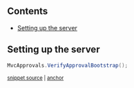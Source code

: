 <!--
GENERATED FILE - DO NOT EDIT
This file was generated by [MarkdownSnippets](https://github.com/SimonCropp/MarkdownSnippets).
Source File: /docs/source/GettingStarter.source.md
To change this file edit the source file and then run MarkdownSnippets.
-->

<!-- toc -->
## Contents

  * [Setting up the server](#setting-up-the-server)<!-- endtoc -->
 
## Setting up the server

<!-- snippet: verify_bootstrap_configured -->
<a id='snippet-verify_bootstrap_configured'/></a>
```cs
MvcApprovals.VerifyApprovalBootstrap();
```
<sup><a href='/ApprovalTests.Asp.Tests/Mvc/EchoTest.cs#L12-L14' title='File snippet `verify_bootstrap_configured` was extracted from'>snippet source</a> | <a href='#snippet-verify_bootstrap_configured' title='Navigate to start of snippet `verify_bootstrap_configured`'>anchor</a></sup>
<!-- endsnippet -->
